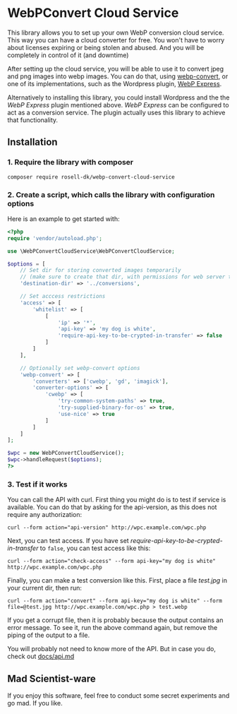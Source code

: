 # WebPConvert Cloud Service

This library allows you to set up your own WebP conversion cloud service. This way you can have a cloud converter for free. You won't have to worry about licenses expiring or being stolen and abused. And you will be completely in control of it (and downtime)

After setting up the cloud service, you will be able to use it to convert jpeg and png images into webp images. You can do that, using [webp-convert](https://github.com/rosell-dk/webp-convert/), or one of its implementations, such as the Wordpress plugin, [WebP Express](https://github.com/rosell-dk/webp-express/).

Alternatively to installing this library, you could install Wordpress and the the *WebP Express* plugin mentioned above. *WebP Express* can be configured to act as a conversion service. The plugin actually uses this library to achieve that functionality.

## Installation

### 1. Require the library with composer
```text
composer require rosell-dk/webp-convert-cloud-service
```

### 2. Create a script, which calls the library with configuration options

Here is an example to get started with:

```php
<?php
require 'vendor/autoload.php';

use \WebPConvertCloudService\WebPConvertCloudService;

$options = [
    // Set dir for storing converted images temporarily
    // (make sure to create that dir, with permissions for web server to write)
    'destination-dir' => '../conversions',

    // Set acccess restrictions
    'access' => [
        'whitelist' => [
            [
                'ip' => '*',
                'api-key' => 'my dog is white',
                'require-api-key-to-be-crypted-in-transfer' => false
            ]
        ]
    ],

    // Optionally set webp-convert options
    'webp-convert' => [
        'converters' => ['cwebp', 'gd', 'imagick'],
        'converter-options' => [
            'cwebp' => [
                'try-common-system-paths' => true,
                'try-supplied-binary-for-os' => true,
                'use-nice' => true
            ]
        ]
    ]
];

$wpc = new WebPConvertCloudService();
$wpc->handleRequest($options);
?>

```

### 3. Test if it works

You can call the API with curl.
First thing you might do is to test if service is available.
You can do that by asking for the api-version, as this does not require any authorization:

```
curl --form action="api-version" http://wpc.example.com/wpc.php
```

Next, you can test access.
If you have set *require-api-key-to-be-crypted-in-transfer* to `false`, you can test access like this:

```
curl --form action="check-access" --form api-key="my dog is white" http://wpc.example.com/wpc.php
```

Finally, you can make a test conversion like this.
First, place a file *test.jpg* in your current dir, then run:
```
curl --form action="convert" --form api-key="my dog is white" --form file=@test.jpg http://wpc.example.com/wpc.php > test.webp
```
If you get a corrupt file, then it is probably because the output contains an error message. To see it, run the above command again, but remove the piping of the output to a file.

You will probably not need to know more of the API. But in case you do, check out [docs/api.md](https://github.com/rosell-dk/webp-convert-cloud-service/blob/master/docs/api.md)

## Mad Scientist-ware
If you enjoy this software, feel free to conduct some secret experiments and go mad. If you like.
